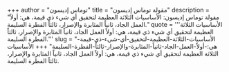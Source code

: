 +++
author = "توماس إديسون"
title = "مقولة توماس إديسون"
description = "مقولة توماس إديسون: الأساسيات الثلاثة العظيمة لتحقيق أي شيء ذي قيمة، هي: أولاً العمل الجاد، ثانياً المثابرة والإصرار، ثالثاً الفطرة السليمة."
quote = '''الأساسيات الثلاثة العظيمة لتحقيق أي شيء ذي قيمة، هي: أولاً العمل الجاد، ثانياً المثابرة والإصرار، ثالثاً الفطرة السليمة.'''
slug = "الأساسيات-الثلاثة-العظيمة-لتحقيق-أي-شيء-ذي-قيمة-هي:-أولاً-العمل-الجاد-ثانياً-المثابرة-والإصرار-ثالثاً-الفطرة-السليمة"
+++
الأساسيات الثلاثة العظيمة لتحقيق أي شيء ذي قيمة، هي: أولاً العمل الجاد، ثانياً المثابرة والإصرار، ثالثاً الفطرة السليمة.
